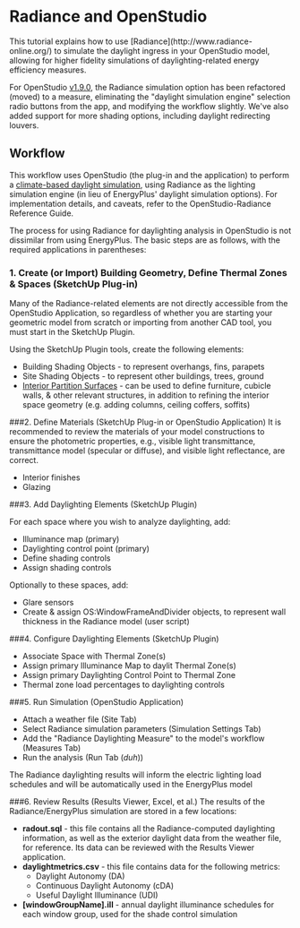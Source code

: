 <h1>Radiance and OpenStudio</h1>
This tutorial explains how to use [Radiance](http://www.radiance-online.org/) to simulate the daylight ingress in your OpenStudio model, allowing for higher fidelity simulations of daylighting-related energy efficiency measures. 

For OpenStudio [v1.9.0](https://github.com/NREL/OpenStudio/releases/tag/v1.9.0), the Radiance simulation option has been refactored (moved) to a measure, eliminating the "daylight simulation engine" selection radio buttons from the app, and modifying the workflow slightly. We've also added support for more shading options, including daylight redirecting louvers. 

## Workflow
This workflow uses OpenStudio (the plug-in and the application) to perform a [climate-based daylight simulation](http://climate-based-daylighting.com/doku.php?id=academic:climate-based-daylight-modelling), using Radiance as the lighting simulation engine (in lieu of EnergyPlus' daylight simulation options). For implementation details, and caveats, refer to the OpenStudio-Radiance Reference Guide.

The process for using Radiance for daylighting analysis in OpenStudio is not dissimilar from using EnergyPlus. The basic steps are as follows, with the required applications in parentheses:
### 1. Create (or Import) Building Geometry, Define Thermal Zones & Spaces (SketchUp Plug-in)

Many of the Radiance-related elements are not directly accessible from the OpenStudio Application, so regardless of whether you are starting your geometric model from scratch or importing from another CAD tool, you must start in the SketchUp Plugin. 

Using the SketchUp Plugin tools, create the following elements:

* Building Shading Objects - to represent overhangs, fins, parapets
* Site Shading Objects - to represent other buildings, trees, ground
* [Interior Partition Surfaces](../reference/sketchup_plugin_interface#NewInteriorPartitionSurfaceGroup) - can be used to define furniture, cubicle walls, & other relevant structures, in addition to refining the interior space geometry (e.g. adding columns, ceiling coffers, soffits)

###2. Define Materials (SketchUp Plug-in or OpenStudio Application)
It is recommended to review the materials of your model constructions to ensure the photometric properties, e.g., visible light transmittance, transmittance model (specular or diffuse), and visible light reflectance, are correct. 

* Interior finishes
* Glazing

###3. Add Daylighting Elements (SketchUp Plugin)

For each space where you wish to analyze daylighting, add:

* Illuminance map (primary)
* Daylighting control point (primary)
* Define shading controls
* Assign shading controls

Optionally to these spaces, add:

* Glare sensors
* Create & assign OS:WindowFrameAndDivider objects, to represent wall thickness in the Radiance model (user script) 

###4. Configure Daylighting Elements (SketchUp Plugin)

* Associate Space with Thermal Zone(s)
* Assign primary Illuminance Map to daylit Thermal Zone(s)
* Assign primary Daylighting Control Point to Thermal Zone
* Thermal zone load percentages to daylighting controls

###5. Run Simulation (OpenStudio Application)
* Attach a weather file (Site Tab)
* Select Radiance simulation parameters (Simulation Settings Tab)
* Add the "Radiance Daylighting Measure" to the model's workflow (Measures Tab)
* Run the analysis (Run Tab (_duh_))

The Radiance daylighting results will inform the electric lighting load schedules and will be automatically used in the EnergyPlus model

###6. Review Results (Results Viewer, Excel, et al.)
The results of the Radiance/EnergyPlus simulation are stored in a few locations:

* **radout.sql** - this file contains all the Radiance-computed daylighting information, as well as the exterior daylight data from the weather file, for reference. Its data can be reviewed with the Results Viewer application. 
* **daylightmetrics.csv** - this file contains data for the following metrics:
	* Daylight Autonomy (DA)
	* Continuous Daylight Autonomy (cDA)
	* Useful Daylight Illuminance (UDI)
* **[windowGroupName].ill** - annual daylight illuminance schedules for each window group, used for the shade control simulation



